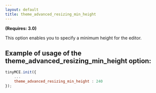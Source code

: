 ```yaml
---
layout: default
title: theme_advanced_resizing_min_height
---
```


**(Requires: 3.0)**

This option enables you to specify a minimum height for the editor.

## Example of usage of the theme_advanced_resizing_min_height option:

```js
tinyMCE.init({
	...
	theme_advanced_resizing_min_height : 240
});
```
